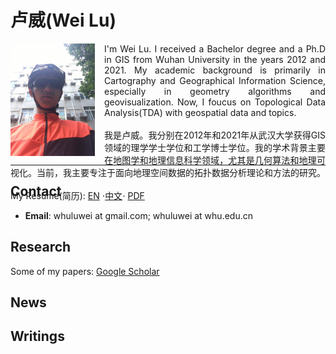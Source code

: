 # 卢威(Wei Lu)
<p style="height:180px; text-align:justify">
<img src="static/me.jpeg" alt="卢巍（Wei Lu)" style="height: 180px;float: left;margin-right:15px;"/>
I'm Wei Lu. I received a Bachelor degree and a Ph.D in GIS from Wuhan University in the years 2012 and 2021. My academic background is primarily in Cartography and Geographical Information Science, especially in geometry algorithms and geovisualization. Now, I foucus on Topological Data Analysis(TDA) with geospatial data and topics.<br/>
<br/>
我是卢威。我分别在2012年和2021年从武汉大学获得GIS领域的理学学士学位和工学博士学位。我的学术背景主要在地图学和地理信息科学领域，尤其是几何算法和地理可视化。当前，我主要专注于面向地理空间数据的拓扑数据分析理论和方法的研究。<br/>
<br/>
My Resume(简历): <a href="pages/resume.en.html">EN</a> &sdot;<a href="pages/resume.zh.html">中文</a>&sdot; <a href="static/resume.pdf">PDF</a>
</p>
<hr/>

## Contact
* **Email**: whuluwei at gmail.com; whuluwei at whu.edu.cn

## Research
Some of my papers: [Google Scholar](https://scholar.google.com/citations?user=q8gtz8AAAAAJ) 

## News

## Writings